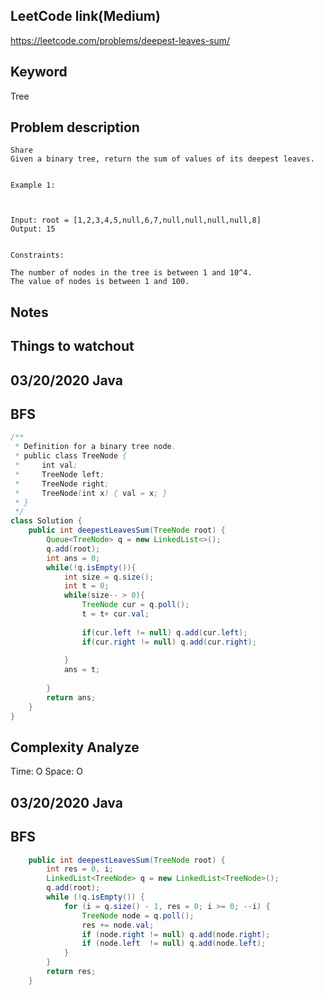 ## LeetCode link(Medium)
https://leetcode.com/problems/deepest-leaves-sum/

## Keyword
Tree

## Problem description
```
Share
Given a binary tree, return the sum of values of its deepest leaves.
 

Example 1:



Input: root = [1,2,3,4,5,null,6,7,null,null,null,null,8]
Output: 15
 

Constraints:

The number of nodes in the tree is between 1 and 10^4.
The value of nodes is between 1 and 100.
```



## Notes


## Things to watchout

## 03/20/2020 Java
## BFS
```java
/**
 * Definition for a binary tree node.
 * public class TreeNode {
 *     int val;
 *     TreeNode left;
 *     TreeNode right;
 *     TreeNode(int x) { val = x; }
 * }
 */
class Solution {
    public int deepestLeavesSum(TreeNode root) {
        Queue<TreeNode> q = new LinkedList<>();
        q.add(root);
        int ans = 0;
        while(!q.isEmpty()){
            int size = q.size();
            int t = 0;
            while(size-- > 0){
                TreeNode cur = q.poll();
                t = t+ cur.val;
                
                if(cur.left != null) q.add(cur.left);
                if(cur.right != null) q.add(cur.right);
                
            }
            ans = t;
           
        }
        return ans;
    }
}

```
## Complexity Analyze
Time: O
Space: O

## 03/20/2020 Java
## BFS
```java
    public int deepestLeavesSum(TreeNode root) {
        int res = 0, i;
        LinkedList<TreeNode> q = new LinkedList<TreeNode>();
        q.add(root);
        while (!q.isEmpty()) {
            for (i = q.size() - 1, res = 0; i >= 0; --i) {
                TreeNode node = q.poll();
                res += node.val;
                if (node.right != null) q.add(node.right);
                if (node.left  != null) q.add(node.left);
            }
        }
        return res;
    }
```